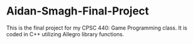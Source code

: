 # Aidan-Smagh-Final-Project

This is the final project for my CPSC 440: Game Programming class.
It is coded in C++ utilizing Allegro library functions.
